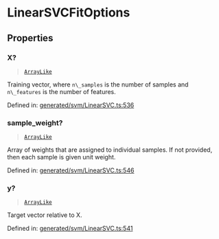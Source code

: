 # LinearSVCFitOptions

## Properties

### X?

> [`ArrayLike`](../types/ArrayLike.md)

Training vector, where `n\_samples` is the number of samples and `n\_features` is the number of features.

Defined in:  [generated/svm/LinearSVC.ts:536](https://github.com/transitive-bullshit/scikit-learn-ts/blob/92ab806/packages/sklearn/src/generated/svm/LinearSVC.ts#L536)

### sample\_weight?

> [`ArrayLike`](../types/ArrayLike.md)

Array of weights that are assigned to individual samples. If not provided, then each sample is given unit weight.

Defined in:  [generated/svm/LinearSVC.ts:546](https://github.com/transitive-bullshit/scikit-learn-ts/blob/92ab806/packages/sklearn/src/generated/svm/LinearSVC.ts#L546)

### y?

> [`ArrayLike`](../types/ArrayLike.md)

Target vector relative to X.

Defined in:  [generated/svm/LinearSVC.ts:541](https://github.com/transitive-bullshit/scikit-learn-ts/blob/92ab806/packages/sklearn/src/generated/svm/LinearSVC.ts#L541)
